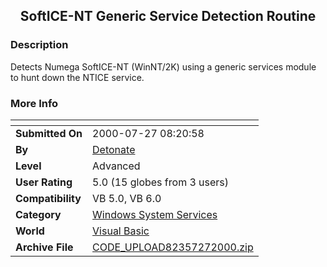 ﻿<div align="center">

## SoftICE\-NT Generic Service Detection Routine


</div>

### Description

Detects Numega SoftICE-NT (WinNT/2K) using a generic services module to hunt down the NTICE service.
 
### More Info
 


<span>             |<span>
---                |---
**Submitted On**   |2000-07-27 08:20:58
**By**             |[Detonate](https://github.com/Planet-Source-Code/PSCIndex/blob/master/ByAuthor/detonate.md)
**Level**          |Advanced
**User Rating**    |5.0 (15 globes from 3 users)
**Compatibility**  |VB 5\.0, VB 6\.0
**Category**       |[Windows System Services](https://github.com/Planet-Source-Code/PSCIndex/blob/master/ByCategory/windows-system-services__1-35.md)
**World**          |[Visual Basic](https://github.com/Planet-Source-Code/PSCIndex/blob/master/ByWorld/visual-basic.md)
**Archive File**   |[CODE\_UPLOAD82357272000\.zip](https://github.com/Planet-Source-Code/detonate-softice-nt-generic-service-detection-routine__1-10120/archive/master.zip)








